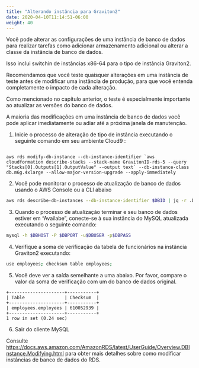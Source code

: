 ```yaml
---
title: "Alterando instância para Graviton2"
date: 2020-04-10T11:14:51-06:00
weight: 40
---
```


Você pode alterar as configurações de uma instância de banco de dados para realizar tarefas como adicionar armazenamento adicional ou alterar a classe da instância de banco de dados. 

Isso inclui switchin de instâncias x86-64 para o tipo de instância Graviton2. 

Recomendamos que você teste quaisquer alterações em uma instância de teste antes de modificar uma instância de produção, para que você entenda completamente o impacto de cada alteração. 

Como mencionado no capítulo anterior, o teste é especialmente importante ao atualizar as versões do banco de dados. 

A maioria das modificações em uma instância de banco de dados você pode aplicar imediatamente ou adiar até a próxima janela de manutenção.


1. Inicie o processo de alteração de tipo de instância executando o seguinte comando em seu ambiente Cloud9 :
 
```

aws rds modify-db-instance --db-instance-identifier `aws cloudformation describe-stacks --stack-name GravitonID-rds-5 --query "Stacks[0].Outputs[1].OutputValue" --output text` --db-instance-class db.m6g.4xlarge --allow-major-version-upgrade --apply-immediately

```

2. Você pode monitorar o processo de atualização de banco de dados usando o AWS Console ou a CLI abaixo
```bash 
aws rds describe-db-instances --db-instance-identifier $DBID | jq -r .DBInstances[0].DBInstanceStatus
```
 
3. Quando o processo de atualização terminar e seu banco de dados estiver em “Availabe”, conecte-se à sua instância do MySQL atualizada executando o seguinte comando:

```bash
mysql -h $DBHOST -P $DBPORT -u$DBUSER -p$DBPASS
```


4. Verifique a soma de verificação da tabela de funcionários na instância Graviton2 executando:

```bash
use employees; checksum table employees;
```

5. Você deve ver a saída semelhante a uma abaixo. Por favor, compare o valor da soma de verificação com um do banco de dados original.

```
+---------------------+-----------+
| Table               | Checksum  |
+---------------------+-----------+
| employees.employees | 610052939 |
+---------------------+-----------+
1 row in set (0.24 sec)
```

6. Sair do cliente MySQL




Consulte https://docs.aws.amazon.com/AmazonRDS/latest/UserGuide/Overview.DBInstance.Modifying.html para obter mais detalhes sobre como modificar instâncias de banco de dados do RDS.
